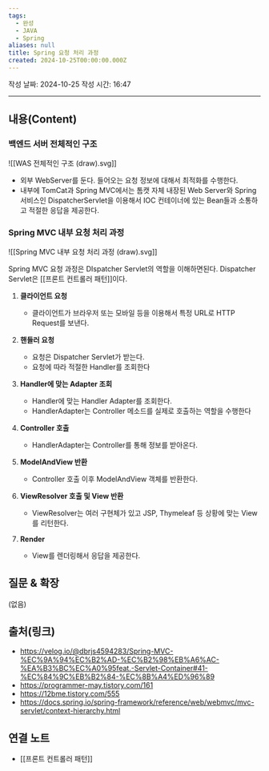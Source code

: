 ```yaml
---
tags:
  - 완성
  - JAVA
  - Spring
aliases: null
title: Spring 요청 처리 과정
created: 2024-10-25T00:00:00.000Z
---
```

작성 날짜: 2024-10-25
작성 시간: 16:47


----
## 내용(Content)

### 백엔드 서버 전체적인 구조

![[WAS 전체적인 구조 (draw).svg]]

- 외부 WebServer를 둔다. 들어오는 요청 정보에 대해서 최적화를 수행한다.
- 내부에 TomCat과 Spring MVC에서는 톰캣 자체 내장된 Web Server와 Spring 서비스인 DispatcherServlet을 이용해서 IOC 컨테이너에 있는 Bean들과 소통하고 적절한 응답을 제공한다.

### Spring MVC 내부 요청 처리 과정

![[Spring MVC 내부 요청 처리 과정 (draw).svg]]

Spring MVC 요청 과정은 DIspatcher Servlet의 역할을 이해하면된다. Dispatcher Servlet은 [[프론트 컨트롤러 패턴]]이다.

1. **클라이언트 요청**
	- 클라이언트가 브라우저 또는 모바일 등을 이용해서 특정 URL로 HTTP Request를 보낸다.

2. **핸들러 요청**
	- 요청은 Dispatcher Servlet가 받는다.
	- 요청에 따라 적절한 Handler를 조회한다

3. **Handler에 맞는 Adapter 조회**
	- Handler에 맞는 Handler Adapter를 조회한다.
	- HandlerAdapter는 Controller 메소드를 실제로 호출하는 역할을 수행한다

4. **Controller 호출**
	- HandlerAdapter는 Controller를 통해 정보를 받아온다.


5. **ModelAndView 반환**
	- Controller 호출 이후 ModelAndView 객체를 반환한다.

6. **ViewResolver 호출 및 View 반환**
	- ViewResolver는 여러 구현체가 있고 JSP, Thymeleaf 등 상황에 맞는 View를 리턴한다.

7. **Render**
	- View를 렌더링해서 응답을 제공한다.


## 질문 & 확장

(없음)

## 출처(링크)

- https://velog.io/@dbrjs4594283/Spring-MVC-%EC%9A%94%EC%B2%AD-%EC%B2%98%EB%A6%AC-%EA%B3%BC%EC%A0%95feat.-Servlet-Container#41-%EC%84%9C%EB%B2%84-%EC%8B%A4%ED%96%89
- https://programmer-may.tistory.com/161
- https://12bme.tistory.com/555
- https://docs.spring.io/spring-framework/reference/web/webmvc/mvc-servlet/context-hierarchy.html

## 연결 노트

- [[프론트 컨트롤러 패턴]]







